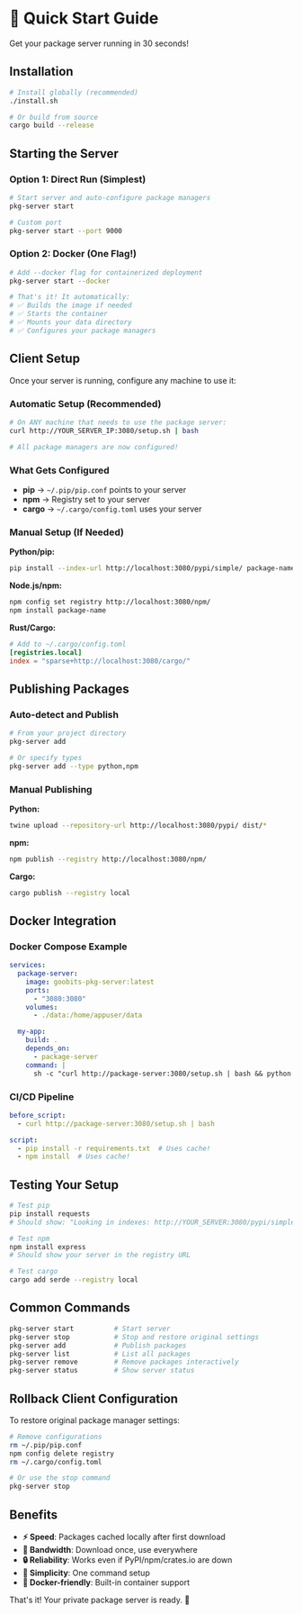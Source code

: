 # 🚀 Quick Start Guide

Get your package server running in 30 seconds!

## Installation

```bash
# Install globally (recommended)
./install.sh

# Or build from source
cargo build --release
```

## Starting the Server

### Option 1: Direct Run (Simplest)
```bash
# Start server and auto-configure package managers
pkg-server start

# Custom port
pkg-server start --port 9000
```

### Option 2: Docker (One Flag!)
```bash
# Add --docker flag for containerized deployment
pkg-server start --docker

# That's it! It automatically:
# ✅ Builds the image if needed
# ✅ Starts the container
# ✅ Mounts your data directory
# ✅ Configures your package managers
```

## Client Setup

Once your server is running, configure any machine to use it:

### Automatic Setup (Recommended)
```bash
# On ANY machine that needs to use the package server:
curl http://YOUR_SERVER_IP:3080/setup.sh | bash

# All package managers are now configured!
```

### What Gets Configured
- **pip** → `~/.pip/pip.conf` points to your server
- **npm** → Registry set to your server
- **cargo** → `~/.cargo/config.toml` uses your server

### Manual Setup (If Needed)

**Python/pip:**
```bash
pip install --index-url http://localhost:3080/pypi/simple/ package-name
```

**Node.js/npm:**
```bash
npm config set registry http://localhost:3080/npm/
npm install package-name
```

**Rust/Cargo:**
```toml
# Add to ~/.cargo/config.toml
[registries.local]
index = "sparse+http://localhost:3080/cargo/"
```

## Publishing Packages

### Auto-detect and Publish
```bash
# From your project directory
pkg-server add

# Or specify types
pkg-server add --type python,npm
```

### Manual Publishing

**Python:**
```bash
twine upload --repository-url http://localhost:3080/pypi/ dist/*
```

**npm:**
```bash
npm publish --registry http://localhost:3080/npm/
```

**Cargo:**
```bash
cargo publish --registry local
```

## Docker Integration

### Docker Compose Example
```yaml
services:
  package-server:
    image: goobits-pkg-server:latest
    ports:
      - "3080:3080"
    volumes:
      - ./data:/home/appuser/data

  my-app:
    build: .
    depends_on:
      - package-server
    command: |
      sh -c "curl http://package-server:3080/setup.sh | bash && python app.py"
```

### CI/CD Pipeline
```yaml
before_script:
  - curl http://package-server:3080/setup.sh | bash

script:
  - pip install -r requirements.txt  # Uses cache!
  - npm install  # Uses cache!
```

## Testing Your Setup

```bash
# Test pip
pip install requests
# Should show: "Looking in indexes: http://YOUR_SERVER:3080/pypi/simple/"

# Test npm
npm install express
# Should show your server in the registry URL

# Test cargo
cargo add serde --registry local
```

## Common Commands

```bash
pkg-server start          # Start server
pkg-server stop           # Stop and restore original settings
pkg-server add            # Publish packages
pkg-server list           # List all packages
pkg-server remove         # Remove packages interactively
pkg-server status         # Show server status
```

## Rollback Client Configuration

To restore original package manager settings:

```bash
# Remove configurations
rm ~/.pip/pip.conf
npm config delete registry
rm ~/.cargo/config.toml

# Or use the stop command
pkg-server stop
```

## Benefits

- **⚡ Speed**: Packages cached locally after first download
- **💾 Bandwidth**: Download once, use everywhere
- **🔒 Reliability**: Works even if PyPI/npm/crates.io are down
- **🎯 Simplicity**: One command setup
- **🐳 Docker-friendly**: Built-in container support

That's it! Your private package server is ready. 🎉